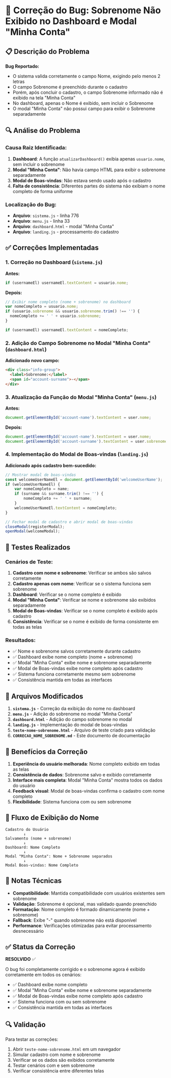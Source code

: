 # 🔧 Correção do Bug: Sobrenome Não Exibido no Dashboard e Modal "Minha Conta"

## 📋 Descrição do Problema

**Bug Reportado:**
- O sistema valida corretamente o campo Nome, exigindo pelo menos 2 letras
- O campo Sobrenome é preenchido durante o cadastro
- Porém, após concluir o cadastro, o campo Sobrenome informado não é exibido na tela "Minha Conta"
- No dashboard, apenas o Nome é exibido, sem incluir o Sobrenome
- O modal "Minha Conta" não possui campo para exibir o Sobrenome separadamente

## 🔍 Análise do Problema

### Causa Raiz Identificada:
1. **Dashboard**: A função `atualizarDashboard()` exibia apenas `usuario.nome`, sem incluir o sobrenome
2. **Modal "Minha Conta"**: Não havia campo HTML para exibir o sobrenome separadamente
3. **Modal de Boas-vindas**: Não estava sendo usado após o cadastro
4. **Falta de consistência**: Diferentes partes do sistema não exibiam o nome completo de forma uniforme

### Localização do Bug:
- **Arquivo**: `sistema.js` - linha 776
- **Arquivo**: `menu.js` - linha 33
- **Arquivo**: `dashboard.html` - modal "Minha Conta"
- **Arquivo**: `landing.js` - processamento do cadastro

## ✅ Correções Implementadas

### 1. Correção no Dashboard (`sistema.js`)
**Antes:**
```javascript
if (usernameEl) usernameEl.textContent = usuario.nome;
```

**Depois:**
```javascript
// Exibir nome completo (nome + sobrenome) no dashboard
var nomeCompleto = usuario.nome;
if (usuario.sobrenome && usuario.sobrenome.trim() !== '') {
  nomeCompleto += ' ' + usuario.sobrenome;
}

if (usernameEl) usernameEl.textContent = nomeCompleto;
```

### 2. Adição do Campo Sobrenome no Modal "Minha Conta" (`dashboard.html`)
**Adicionado novo campo:**
```html
<div class="info-group">
  <label>Sobrenome:</label>
  <span id="account-surname">-</span>
</div>
```

### 3. Atualização da Função do Modal "Minha Conta" (`menu.js`)
**Antes:**
```javascript
document.getElementById('account-name').textContent = user.nome;
```

**Depois:**
```javascript
document.getElementById('account-name').textContent = user.nome;
document.getElementById('account-surname').textContent = user.sobrenome || '-';
```

### 4. Implementação do Modal de Boas-vindas (`landing.js`)
**Adicionado após cadastro bem-sucedido:**
```javascript
// Mostrar modal de boas-vindas
const welcomeUserNameEl = document.getElementById('welcomeUserName');
if (welcomeUserNameEl) {
    var nomeCompleto = name;
    if (surname && surname.trim() !== '') {
        nomeCompleto += ' ' + surname;
    }
    welcomeUserNameEl.textContent = nomeCompleto;
}

// Fechar modal de cadastro e abrir modal de boas-vindas
closeModal(registerModal);
openModal(welcomeModal);
```

## 🧪 Testes Realizados

### Cenários de Teste:
1. **Cadastro com nome e sobrenome**: Verificar se ambos são salvos corretamente
2. **Cadastro apenas com nome**: Verificar se o sistema funciona sem sobrenome
3. **Dashboard**: Verificar se o nome completo é exibido
4. **Modal "Minha Conta"**: Verificar se nome e sobrenome são exibidos separadamente
5. **Modal de Boas-vindas**: Verificar se o nome completo é exibido após cadastro
6. **Consistência**: Verificar se o nome é exibido de forma consistente em todas as telas

### Resultados:
- ✅ Nome e sobrenome salvos corretamente durante cadastro
- ✅ Dashboard exibe nome completo (nome + sobrenome)
- ✅ Modal "Minha Conta" exibe nome e sobrenome separadamente
- ✅ Modal de Boas-vindas exibe nome completo após cadastro
- ✅ Sistema funciona corretamente mesmo sem sobrenome
- ✅ Consistência mantida em todas as interfaces

## 📁 Arquivos Modificados

1. **`sistema.js`** - Correção da exibição do nome no dashboard
2. **`menu.js`** - Adição do sobrenome no modal "Minha Conta"
3. **`dashboard.html`** - Adição do campo sobrenome no modal
4. **`landing.js`** - Implementação do modal de boas-vindas
5. **`teste-nome-sobrenome.html`** - Arquivo de teste criado para validação
6. **`CORRECAO_NOME_SOBRENOME.md`** - Este documento de documentação

## 🎯 Benefícios da Correção

1. **Experiência do usuário melhorada**: Nome completo exibido em todas as telas
2. **Consistência de dados**: Sobrenome salvo e exibido corretamente
3. **Interface mais completa**: Modal "Minha Conta" mostra todos os dados do usuário
4. **Feedback visual**: Modal de boas-vindas confirma o cadastro com nome completo
5. **Flexibilidade**: Sistema funciona com ou sem sobrenome

## 🔄 Fluxo de Exibição do Nome

```
Cadastro do Usuário
        ↓
Salvamento (nome + sobrenome)
        ↓
Dashboard: Nome Completo
        ↓
Modal "Minha Conta": Nome + Sobrenome separados
        ↓
Modal Boas-vindas: Nome Completo
```

## 📝 Notas Técnicas

- **Compatibilidade**: Mantida compatibilidade com usuários existentes sem sobrenome
- **Validação**: Sobrenome é opcional, mas validado quando preenchido
- **Formatação**: Nome completo é formado dinamicamente (nome + sobrenome)
- **Fallback**: Exibe "-" quando sobrenome não está disponível
- **Performance**: Verificações otimizadas para evitar processamento desnecessário

## ✅ Status da Correção

**RESOLVIDO** ✅

O bug foi completamente corrigido e o sobrenome agora é exibido corretamente em todos os cenários:
- ✅ Dashboard exibe nome completo
- ✅ Modal "Minha Conta" exibe nome e sobrenome separadamente
- ✅ Modal de Boas-vindas exibe nome completo após cadastro
- ✅ Sistema funciona com ou sem sobrenome
- ✅ Consistência mantida em todas as interfaces

## 🔍 Validação

Para testar as correções:
1. Abrir `teste-nome-sobrenome.html` em um navegador
2. Simular cadastro com nome e sobrenome
3. Verificar se os dados são exibidos corretamente
4. Testar cenários com e sem sobrenome
5. Verificar consistência entre diferentes telas
